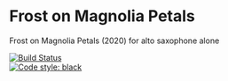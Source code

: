 # Frost on Magnolia Petals
Frost on Magnolia Petals (2020) for alto saxophone alone <br/>

[![Build Status](https://travis-ci.com/GregoryREvans/magnolia.svg?branch=master)](https://travis-ci.com/GregoryREvans/magnolia) <br />
[![Code style: black](https://img.shields.io/badge/code%20style-black-000000.svg)](https://github.com/python/black)
